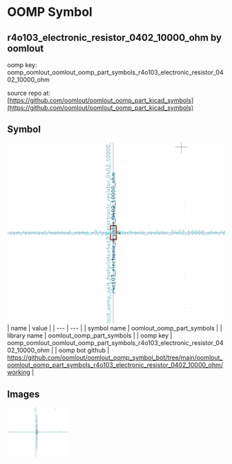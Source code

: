 # OOMP Symbol  
## r4o103_electronic_resistor_0402_10000_ohm  by oomlout  
  
oomp key: oomp_oomlout_oomlout_oomp_part_symbols_r4o103_electronic_resistor_0402_10000_ohm  
  
source repo at: [https://github.com/oomlout/oomlout_oomp_part_kicad_symbols](https://github.com/oomlout/oomlout_oomp_part_kicad_symbols)  
## Symbol  
  
[![working.png](working_600.png)](working.png)  
| name | value | 
| --- | --- | 
| symbol name | oomlout_oomp_part_symbols | 
| library name | oomlout_oomp_part_symbols | 
| oomp key | oomp_oomlout_oomlout_oomp_part_symbols_r4o103_electronic_resistor_0402_10000_ohm | 
| oomp bot github | https://github.com/oomlout/oomlout_oomp_symbol_bot/tree/main/oomlout_oomlout_oomp_part_symbols_r4o103_electronic_resistor_0402_10000_ohm/working | 
## Images  
  
[![working.png](working_140.png)](working.png)  
